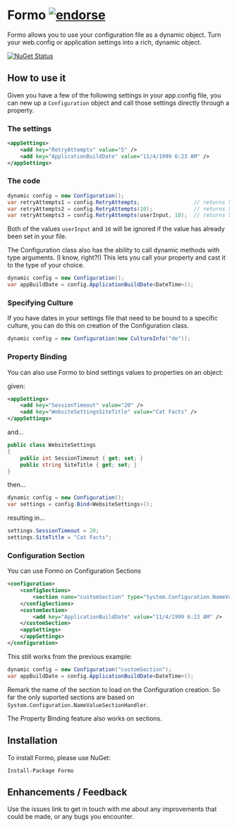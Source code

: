 # Formo [![endorse](http://api.coderwall.com/chrismissal/endorsecount.png)](http://coderwall.com/chrismissal)

Formo allows you to use your configuration file as a dynamic object. Turn your web.config or application settings into a rich, dynamic object.

[![NuGet Status](http://nugetstatus.com/Formo.png)](http://nugetstatus.com/packages/Formo)

## How to use it

Given you have a few of the following settings in your app.config file, you can new up a `Configuration` object and call those settings directly through a property.

### The settings

```xml
<appSettings>
    <add key="RetryAttempts" value="5" />
    <add key="ApplicationBuildDate" value="11/4/1999 6:23 AM" />
</appSettings>
```

### The code

```csharp
dynamic config = new Configuration();
var retryAttempts1 = config.RetryAttempts;                 // returns 5 as a string
var retryAttempts2 = config.RetryAttempts(10);             // returns 5 if found in config, else 10
var retryAttempts3 = config.RetryAttempts(userInput, 10);  // returns 5 if it exists in config, else userInput if not null, else 10
```

Both of the values `userInput` and `10` will be ignored if the value has already been set in your file.

The Configuration class also has the ability to call dynamic methods with type arguments. (I know, right?!) This lets you call your property and cast it to the type of your choice.

```csharp
dynamic config = new Configuration();
var appBuildDate = config.ApplicationBuildDate<DateTime>();
```

### Specifying Culture

If you have dates in your settings file that need to be bound to a specific culture, you can do this on creation of the Configuration class.

```csharp
dynamic config = new Configuration(new CultureInfo("de"));
```

### Property Binding

You can also use Formo to bind settings values to properties on an object:

given:

```xml
<appSettings>
    <add key="SessionTimeout" value="20" />
    <add key="WebsiteSettingsSiteTitle" value="Cat Facts" />
</appSettings>
```

and...

```csharp
public class WebsiteSettings
{
    public int SessionTimeout { get; set; }
    public string SiteTitle { get; set; }
}
```

then...

```csharp
dynamic config = new Configuration();
var settings = config.Bind<WebsiteSettings>();
```

resulting in...

```csharp
settings.SessionTimeout = 20;
settings.SiteTitle = "Cat Facts";
```

### Configuration Section

You can use Formo on Configuration Sections

```xml
<configuration>
    <configSections>
        <section name="customSection" type="System.Configuration.NameValueSectionHandler"/>
    </configSections>
    <customSection>
        <add key="ApplicationBuildDate" value="11/4/1999 6:23 AM" />
    </customSection>
    <appSettings>
    </appSettings>
</configuration>
```

This still works from the previous example:

```csharp
dynamic config = new Configuration("customSection");
var appBuildDate = config.ApplicationBuildDate<DateTime>();
```

Remark the name of the section to load on the Configuration creation.
So far the only suported sections are based on `System.Configuration.NameValueSectionHandler`.

The Property Binding feature also works on sections.

## Installation

To install Formo, please use NuGet:

    Install-Package Formo

## Enhancements / Feedback

Use the issues link to get in touch with me about any improvements that could be made, or any bugs you encounter.

